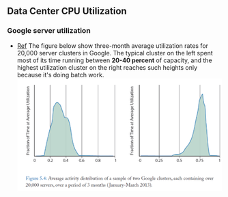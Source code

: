 Data Center CPU Utilization
---

### Google server utilization
- [Ref](../file/BarrosoC13_The-Datacenter-as-a-Computer-An-introduction-to-design-of-warehouse-scale-machines.md)
The figure below show three-month average utilization rates for 20,000 server clusters in Google. The typical cluster on the left spent most of its time running between **20-40 percent** of capacity, and the highest utilization cluster on the right reaches such heights only because it's doing batch work.
![](../figs/utilization-google-cluster.PNG)
